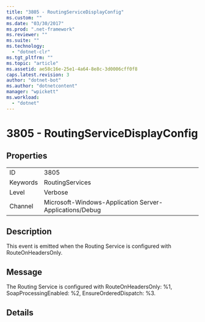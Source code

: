 ```yaml
---
title: "3805 - RoutingServiceDisplayConfig"
ms.custom: ""
ms.date: "03/30/2017"
ms.prod: ".net-framework"
ms.reviewer: ""
ms.suite: ""
ms.technology: 
  - "dotnet-clr"
ms.tgt_pltfrm: ""
ms.topic: "article"
ms.assetid: ae58c16e-25e1-4a64-8e8c-3d0006cff0f8
caps.latest.revision: 3
author: "dotnet-bot"
ms.author: "dotnetcontent"
manager: "wpickett"
ms.workload: 
  - "dotnet"
---
```

# 3805 - RoutingServiceDisplayConfig
## Properties  
  
|||  
|-|-|  
|ID|3805|  
|Keywords|RoutingServices|  
|Level|Verbose|  
|Channel|Microsoft-Windows-Application Server-Applications/Debug|  
  
## Description  
 This event is emitted when the Routing Service is configured with RouteOnHeadersOnly.  
  
## Message  
 The Routing Service is configured with RouteOnHeadersOnly: %1, SoapProcessingEnabled: %2, EnsureOrderedDispatch: %3.  
  
## Details
